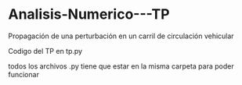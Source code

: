 # Analisis-Numerico---TP
Propagación de una perturbación en un carril de circulación vehicular

Codigo del TP en tp.py

todos los archivos .py tiene que estar en la misma carpeta para poder funcionar
